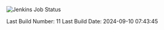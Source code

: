 ![Jenkins Job Status](https://img.shields.io/badge/Jenkins-SUCCESS-green?style=flat-square)

Last Build Number: 11
Last Build Date: 2024-09-10 07:43:45
